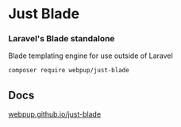 # Just Blade

### Laravel's Blade standalone

Blade templating engine for use outside of Laravel

```bash
composer require webpup/just-blade
```

## Docs
[webpup.github.io/just-blade](https://webpup.github.io/just-blade)
